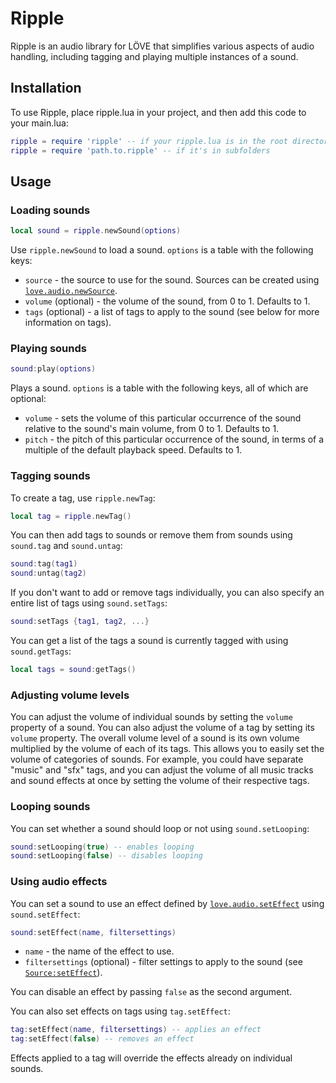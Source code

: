 # Ripple

Ripple is an audio library for LÖVE that simplifies various aspects of audio handling, including tagging and playing multiple instances of a sound.

## Installation

To use Ripple, place ripple.lua in your project, and then add this code to your main.lua:

```lua
ripple = require 'ripple' -- if your ripple.lua is in the root directory
ripple = require 'path.to.ripple' -- if it's in subfolders
```

## Usage

### Loading sounds

```lua
local sound = ripple.newSound(options)
```

Use `ripple.newSound` to load a sound. `options` is a table with the following keys:
- `source` - the source to use for the sound. Sources can be created using [`love.audio.newSource`](https://love2d.org/wiki/love.audio.newSource).
- `volume` (optional) - the volume of the sound, from 0 to 1. Defaults to 1.
- `tags` (optional) - a list of tags to apply to the sound (see below for more information on tags).

### Playing sounds

```lua
sound:play(options)
```

Plays a sound. `options` is a table with the following keys, all of which are optional:
- `volume` - sets the volume of this particular occurrence of the sound relative to the sound's main volume, from 0 to 1. Defaults to 1.
- `pitch` - the pitch of this particular occurrence of the sound, in terms of a multiple of the default playback speed. Defaults to 1.

### Tagging sounds

To create a tag, use `ripple.newTag`:

```lua
local tag = ripple.newTag()
```

You can then add tags to sounds or remove them from sounds using `sound.tag` and `sound.untag`:

```lua
sound:tag(tag1)
sound:untag(tag2)
```

If you don't want to add or remove tags individually, you can also specify an entire list of tags using `sound.setTags`:

```lua
sound:setTags {tag1, tag2, ...}
```

You can get a list of the tags a sound is currently tagged with using `sound.getTags`:

```lua
local tags = sound:getTags()
```

### Adjusting volume levels

You can adjust the volume of individual sounds by setting the `volume` property of a sound. You can also adjust the volume of a tag by setting its `volume` property. The overall volume level of a sound is its own volume multiplied by the volume of each of its tags. This allows you to easily set the volume of categories of sounds. For example, you could have separate "music" and "sfx" tags, and you can adjust the volume of all music tracks and sound effects at once by setting the volume of their respective tags.

### Looping sounds

You can set whether a sound should loop or not using `sound.setLooping`:

```lua
sound:setLooping(true) -- enables looping
sound:setLooping(false) -- disables looping
```

### Using audio effects

You can set a sound to use an effect defined by [`love.audio.setEffect`](https://love2d.org/wiki/love.audio.setEffect) using `sound.setEffect`:

```lua
sound:setEffect(name, filtersettings)
```

- `name` - the name of the effect to use.
- `filtersettings` (optional) - filter settings to apply to the sound (see [`Source:setEffect`](https://love2d.org/wiki/Source:setEffect)).

You can disable an effect by passing `false` as the second argument.

You can also set effects on tags using `tag.setEffect`:

```lua
tag:setEffect(name, filtersettings) -- applies an effect
tag:setEffect(false) -- removes an effect
```

Effects applied to a tag will override the effects already on individual sounds.
